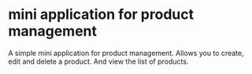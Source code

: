 # mini application for product management
A simple mini application for product management. Allows you to create, edit and delete a product. And view the list of products.
